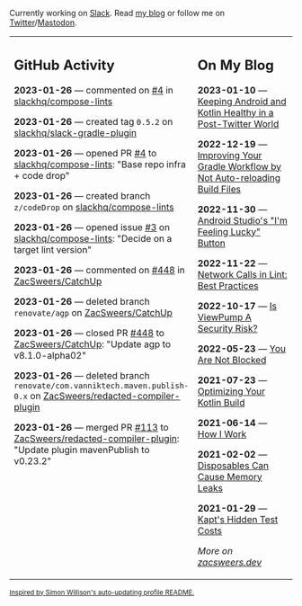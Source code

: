 Currently working on [Slack](https://slack.com/). Read [my blog](https://zacsweers.dev/) or follow me on [Twitter](https://twitter.com/ZacSweers)/[Mastodon](https://hachyderm.io/@ZacSweers).

<table><tr><td valign="top" width="60%">

## GitHub Activity
<!-- githubActivity starts -->
**2023-01-26** — commented on [#4](https://github.com/slackhq/compose-lints/pull/4#issuecomment-1405836871) in [slackhq/compose-lints](https://github.com/slackhq/compose-lints)

**2023-01-26** — created tag `0.5.2` on [slackhq/slack-gradle-plugin](https://github.com/slackhq/slack-gradle-plugin)

**2023-01-26** — opened PR [#4](https://github.com/slackhq/compose-lints/pull/4) to [slackhq/compose-lints](https://github.com/slackhq/compose-lints): "Base repo infra + code drop"

**2023-01-26** — created branch `z/codeDrop` on [slackhq/compose-lints](https://github.com/slackhq/compose-lints)

**2023-01-26** — opened issue [#3](https://github.com/slackhq/compose-lints/issues/3) on [slackhq/compose-lints](https://github.com/slackhq/compose-lints): "Decide on a target lint version"

**2023-01-26** — commented on [#448](https://github.com/ZacSweers/CatchUp/pull/448#issuecomment-1405770646) in [ZacSweers/CatchUp](https://github.com/ZacSweers/CatchUp)

**2023-01-26** — deleted branch `renovate/agp` on [ZacSweers/CatchUp](https://github.com/ZacSweers/CatchUp)

**2023-01-26** — closed PR [#448](https://github.com/ZacSweers/CatchUp/pull/448) to [ZacSweers/CatchUp](https://github.com/ZacSweers/CatchUp): "Update agp to v8.1.0-alpha02"

**2023-01-26** — deleted branch `renovate/com.vanniktech.maven.publish-0.x` on [ZacSweers/redacted-compiler-plugin](https://github.com/ZacSweers/redacted-compiler-plugin)

**2023-01-26** — merged PR [#113](https://github.com/ZacSweers/redacted-compiler-plugin/pull/113) to [ZacSweers/redacted-compiler-plugin](https://github.com/ZacSweers/redacted-compiler-plugin): "Update plugin mavenPublish to v0.23.2"
<!-- githubActivity ends -->
</td><td valign="top" width="40%">

## On My Blog
<!-- blog starts -->
**2023-01-10** — [Keeping Android and Kotlin Healthy in a Post-Twitter World](https://www.zacsweers.dev/keeping-android-healthy/)

**2022-12-19** — [Improving Your Gradle Workflow by Not Auto-reloading Build Files](https://www.zacsweers.dev/improving-your-workflow-by-not-auto-reloading-build-files/)

**2022-11-30** — [Android Studio's "I'm Feeling Lucky" Button](https://www.zacsweers.dev/android-studios-im-feeling-lucky-button/)

**2022-11-22** — [Network Calls in Lint: Best Practices](https://www.zacsweers.dev/network-calls-in-lint-best-practices/)

**2022-10-17** — [Is ViewPump A Security Risk?](https://www.zacsweers.dev/is-viewpump-a-security-risk/)

**2022-05-23** — [You Are Not Blocked](https://www.zacsweers.dev/you-are-not-blocked/)

**2021-07-23** — [Optimizing Your Kotlin Build](https://www.zacsweers.dev/optimizing-your-kotlin-build/)

**2021-06-14** — [How I Work](https://www.zacsweers.dev/how-i-work/)

**2021-02-02** — [Disposables Can Cause Memory Leaks](https://www.zacsweers.dev/disposables-can-cause-memory-leaks/)

**2021-01-29** — [Kapt's Hidden Test Costs](https://www.zacsweers.dev/kapts-hidden-test-costs/)
<!-- blog ends -->
_More on [zacsweers.dev](https://zacsweers.dev/)_
</td></tr></table>

<sub><a href="https://simonwillison.net/2020/Jul/10/self-updating-profile-readme/">Inspired by Simon Willison's auto-updating profile README.</a></sub>